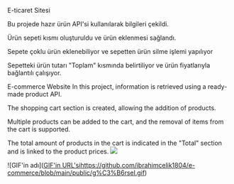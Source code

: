 E-ticaret Sitesi

Bu projede hazır ürün API'si kullanılarak bilgileri çekildi.

Ürün sepeti kısmı oluşturuldu ve ürün eklenmesi sağlandı.

Sepete çoklu ürün eklenebiliyor ve sepetten ürün silme işlemi yapılıyor

Sepetteki ürün tutarı "Toplam" kısmında belirtiliyor ve ürün fiyatlarıyla bağlantılı çalışıyor.



E-commerce Website
In this project, information is retrieved using a ready-made product API.

The shopping cart section is created, allowing the addition of products.

Multiple products can be added to the cart, and the removal of items from the cart is supported.

The total amount of products in the cart is indicated in the "Total" section and is linked to the product prices.
<img src="/img/proje.gif"/>


![GIF'in adı]([GIF'in URL'si](https://github.com/ibrahimcelik1804/e-commerce/blob/main/public/g%C3%B6rsel.gif)https://github.com/ibrahimcelik1804/e-commerce/blob/main/public/g%C3%B6rsel.gif)
